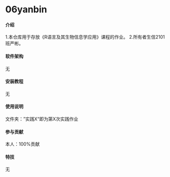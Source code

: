 # 06yanbin

#### 介绍
1.本仓库用于存放《R语言及其生物信息学应用》课程的作业。
2.所有者生信2101班严彬。

#### 软件架构
无


#### 安装教程
无


#### 使用说明
文件夹：”实践X“即为第X次实践作业


#### 参与贡献

本人：100%贡献


#### 特技
无


